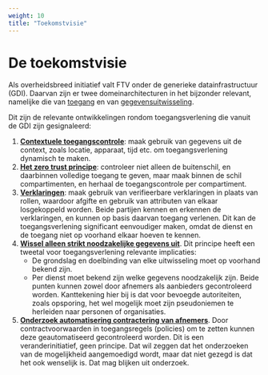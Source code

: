 ```yaml
---
weight: 10
title: "Toekomstvisie"
---
```


# De toekomstvisie 
Als overheidsbreed initiatief valt FTV onder de generieke datainfrastructuur (GDI). 
Daarvan zijn er twee domeinarchitecturen in het bijzonder relevant, namelijke die van
[toegang](https://minbzk.github.io/gdi-toegang/content/views/Domeinarchitectuur%20toegang.html) en van
[gegevensuitwisseling](https://minbzk.github.io/gdi-gegevensuitwisseling/content/views/Domeinarchitectuur%20gegevensuitwisseling.html).


Dit zijn de relevante ontwikkelingen rondom toegangsverlening die vanuit de GDI zijn gesignaleerd:
1. **[Contextuele toegangscontrole](https://minbzk.github.io/gdi-toegang/content/elements/id-7f4dc8e8532147a7bcaa8b5846799154.html)**:
   maak gebruik van gegevens uit de context, zoals locatie, apparaat, tijd etc.
   om toegangsverlening dynamisch te maken.
2. **[Het zero trust principe](https://minbzk.github.io/gdi-toegang/content/elements/id-be3e1d7fce8c415190791ff10295f078.html)**:
   controleer niet alleen de buitenschil, en daarbinnen volledige toegang te geven, 
   maar maak binnen de schil compartimenten, en herhaal de toegangscontrole per compartiment.
3. **[Verklaringen](https://minbzk.github.io/gdi-toegang/content/elements/id-44448c40cae246fb9a87e33446f0c0d4.html)**:
   maak gebruik van verifieerbare  verklaringen in plaats van rollen, waardoor afgifte en gebruik van attributen van elkaar losgekoppeld worden.
   Beide partijen kennen en erkennen de verklaringen, en kunnen op basis daarvan toegang verlenen.
   Dit kan de toegangsverlening significant eenvoudiger maken, omdat de dienst en de toegang niet op voorhand elkaar hoeven te kennen.
4. **[Wissel alleen strikt noodzakelijke gegevens uit](https://minbzk.github.io/gdi-toegang/content/views/Domeinarchitectuur%20toegang.html#:~:text=3.%20Partijen%20wisselen%20alleen%20strikt%20noodzakelijke%20gegevens%20uit)**. 
   Dit principe heeft een tweetal voor toegangsverlening relevante implicaties:
   - De grondslag en doelbinding van elke uitwisseling moet op voorhand bekend zijn.
   - Per dienst moet bekend zijn welke gegevens noodzakelijk zijn.
   Beide punten kunnen zowel door afnemers als aanbieders gecontroleerd worden.
   Kanttekening hier bij is dat voor bevoegde autoriteiten, zoals opsporing, het wel mogelijk moet zijn pseudoniemen te herleiden naar personen of organisaties.
5. **[Onderzoek automatisering contractering van afnemers](https://minbzk.github.io/gdi-toegang/id-3b66eec68cbc4ed8a552deca4e788391/elements/id-dd07b5c0a2b74ce78e00c000687f637e.html)**.
   Door contractvoorwaarden in toegangsregels (policies) om te zetten kunnen deze geautomatiseerd gecontroleerd worden.
   Dit is een veranderinitiatief, geen principe. Dat wil zeggen dat het onderzoeken van de mogelijkheid aangemoedigd wordt,
   maar dat niet gezegd is dat het ook wenselijk is. Dat mag blijken uit onderzoek.
  